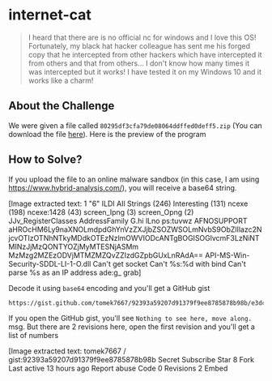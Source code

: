 # internet-cat
> I heard that there are is no official nc for windows and I love this OS! Fortunately, my black hat hacker colleague has sent me his forged copy that he intercepted from other hackers which have intercepted it from others and that from others... I don't know how many times it was intercepted but it works! I have tested it on my Windows 10 and it works like a charm!

## About the Challenge
We were given a file called `80295df3cfa79de08064ddffed0deff5.zip` (You can download the file [here](880295df3cfa79de08064ddffed0deff5.zip)). Here is the preview of the program

## How to Solve?
If you upload the file to an online malware sandbox (in this case, I am using https://www.hybrid-analysis.com/), you will receive a base64 string.


[Image extracted text: 1
"6"
ILDI
AIl Strings (246)
Interesting (131)
ncexe
(198)
ncexe:1428 (43)
screen_Ipng (3)
screen_Opng (2)
JJv_RegisterClasses
AddressFamily
G.hi lLno ps:tuvwz
AFNOSUPPORT
aHROcHM6Ly9naXNOLmdpdGhYnVzZXJjbZSOZWSOLmNvbS9ObZlIlazc2NjcvOTIzOTNhNTkyMDdkOTEzNzlmOWVIODcANTgBOGISOGlvcmF3LzNiNTMINzJjMzQONTYOZjMyMTESNjASMm
MzMzg2MZEzODVjMTMZMZQvZZIzdGZpbGUxLnRAdA==
API-MS-Win-Security-SDDL-LI-1-O.dll
Can't get socket
Can't
%s:%d with bind
Can't parse %s as an IP address
ade:g_
grab]


Decode it using `base64` encoding and you'll get a GitHub gist

```
https://gist.github.com/tomek7667/92393a59207d91379f9ee8785878b98b/e3dc6bb2fed39c0f9d3a74b30af09394174ef78c
```

If you open the GitHub gist, you'll see `Nothing to see here, move along.` msg. But there are 2 revisions here, open the first revision and you'll get a list of numbers


[Image extracted text: tomek7667 / gist:92393a59207d91379f9ee8785878b98b
Secret
Subscribe
Star
8 Fork
Last active 13 hours ago
Report abuse
Code
0
Revisions
2
Embed
<script src-"https://
Download ZIP
Only magicians can decipher this
gistfilel.txt
Raw
1
116
2
124
3
105
4
147
5
116
6
104
7
131
8
147
9
116
10
152
11
111
12
147
13
116
14
104
15
143
16
147
17
116]


And then upload to cyberchef and then use this options:
* Octal
* Base64
* Hex
* Base58
* Render Image
* Parse QR Code

And you'll get another URL


[Image extracted text: Recipe
Input
A-La-Zu-Y
116
File details
124
Remove non-alphabet chars
Strict mode
105
147
116
104
From Hex
131
147
Delimiter
116
Auto
152
Name:
gistfile1.txt
111
Size:
92,462 bytes
From Base58
147
Type:
unknown
116
Loaded: 100%
Alphabet
104
123456789ABCDEFGHJKLMNPQRSTUVWXYZ
143
AbC
92462
23140
TT
Raw Bytes
Remove non-alphabet chars
Output
0J
https: / /privatebin. io/?
Render Image
1cSga5beffe3a844#FHZGExP62PJVJGdZTBku77R16TsWpGzshD8ULzVaSfUm
Input format
Raw
Parse QR Code
Normalise image]


Open the URL and you got another string

```
UEsDBBQACQBjABpciVcFV6wiRQAAACcAAAAIAAsAZmxhZy50eHQBmQcAAQBBRQMIAOqNoUX0Z5cij1J6uViuJOT+jLbo0Tibnbs0x++zz1pfItBmkkebOjEsVMVAxWFcUO8yYdA4CXgjEECKzi+mBqdI+rjACFBLBwgFV6wiRQAAACcAAABQSwECHwAUAAkAYwAaXIlXBVesIkUAAAAnAAAACAAvAAAAAAAAACAIAAAAAAAAZmxhZy50eHQKACAAAAAAAAEAGAATmwIRiyraARObAhGLKtoBNqEVIIcq2gEBmQcAAQBBRQMIAFBLBQYAAAAAAQABAGUAAACGAAAAAAA=
```

Decode it again using `base64` encoding and you will receive a password-protected zip file. Crack it using john


[Image extracted text: Using
default
input encoding:
UTF-8
Loaded
1 password
hash
(ZIP ,
Winzip
[PBKDF2-SHA1
128/128
ASIMD
4x] )
Cost
(HMAC
size)
is
41
for
all
loaded
hashes
Will
run
8
OpenMP
threads
Press
'q
or
Ctrl-C
to
abort,
almost
any
other key
for
status
billabong
download
zip/
txt)
1g
0:00:00:00
DONE
(2023-12-10
12:03)
7.142g/s 58514p/$
58514c/s
58514C/s 123456
whitetiger
Use
the
~~show
option
to
display
all
of
the
cracked passwords reliably
Session completed _
flag]


Enter the password and voilà!

```
ping{u_w4nt3d_f0r3n51C5_4nD_y0u_g0t_17}
```